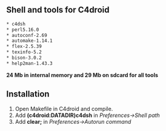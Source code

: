 Shell and tools for C4droid
----------------------------
```sh
* c4dsh
* perl5.16.0
* autoconf-2.69
* automake-1.14.1
* flex-2.5.39
* texinfo-5.2
* bison-3.0.2
* help2man-1.43.3
```
**24 Mb in internal memory and 29 Mb on sdcard for all tools**

Installation
--------------

1.  Open Makefile in C4droid and compile.
2.  Add **(c4droid:DATADIR)c4dsh**  in *Preferences->Shell path*
3.  Add **clear;**  in *Preferences->Autorun command*


